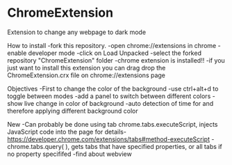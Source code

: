 # ChromeExtension
Extension to change any webpage to dark mode

How to install
-fork this repository.
-open chrome://extensions in chrome
-enable developer mode 
-click on Load Unpacked
-select the forked repository "ChromeExtension" folder
-chrome extension is installed!!
-if you just want to install this extension you can drag drop the ChromeExtension.crx file
 on chrome://extensions page

Objectives
-First to change the color of the background
-use ctrl+alt+d to toggle between modes
-add a panel to switch between different colors
-show live change in color of background
-auto detection of time for and therefore applying different background color

New
-Can probably be done using tab chrome.tabs.executeScript, 
 injects JavaScript code into the page for details-
 https://developer.chrome.com/extensions/tabs#method-executeScript
-chrome.tabs.query(   ), gets tabs that have specified properties, or all tabs if no property specififed
-find about webview